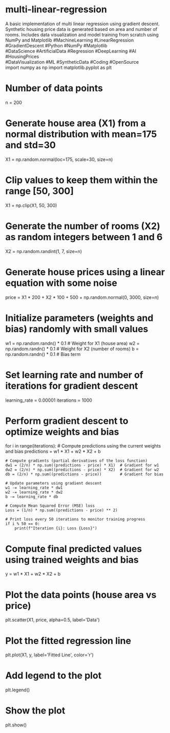 # multi-linear-regression
A basic implementation of multi linear regression using gradient descent.  Synthetic housing price data is generated based on area and number of rooms.  Includes data visualization and model training from scratch using NumPy and Matplotlib
#MachineLearning #LinearRegression #GradientDescent #Python #NumPy #Matplotlib  
#DataScience #ArtificialData #Regression #DeepLearning #AI #HousingPrices  
#DataVisualization #ML #SyntheticData #Coding #OpenSource  
import numpy as np
import matplotlib.pyplot as plt

# Number of data points
n = 200  

# Generate house area (X1) from a normal distribution with mean=175 and std=30
X1 = np.random.normal(loc=175, scale=30, size=n)  

# Clip values to keep them within the range [50, 300]
X1 = np.clip(X1, 50, 300)  

# Generate the number of rooms (X2) as random integers between 1 and 6
X2 = np.random.randint(1, 7, size=n)  

# Generate house prices using a linear equation with some noise
price = X1 * 200 + X2 * 100 + 500 + np.random.normal(0, 3000, size=n)  

# Initialize parameters (weights and bias) randomly with small values
w1 = np.random.randn() * 0.1   # Weight for X1 (house area)
w2 = np.random.randn() * 0.1   # Weight for X2 (number of rooms)
b = np.random.randn() * 0.1    # Bias term

# Set learning rate and number of iterations for gradient descent
learning_rate = 0.00001
iterations = 1000

# Perform gradient descent to optimize weights and bias
for i in range(iterations):
    # Compute predictions using the current weights and bias
    predictions = w1 * X1 + w2 * X2 + b
    
    # Compute gradients (partial derivatives of the loss function)
    dw1 = (2/n) * np.sum((predictions - price) * X1)  # Gradient for w1
    dw2 = (2/n) * np.sum((predictions - price) * X2)  # Gradient for w2
    db = (2/n) * np.sum((predictions - price))        # Gradient for bias
    
    # Update parameters using gradient descent
    w1 -= learning_rate * dw1
    w2 -= learning_rate * dw2
    b -= learning_rate * db
    
    # Compute Mean Squared Error (MSE) loss
    Loss = (1/n) * np.sum((predictions - price) ** 2)
    
    # Print loss every 50 iterations to monitor training progress
    if i % 50 == 0:
        print(f"Iteration {i}: Loss {Loss}")

# Compute final predicted values using trained weights and bias
y = w1 * X1 + w2 * X2 + b

# Plot the data points (house area vs price)
plt.scatter(X1, price, alpha=0.5, label='Data')

# Plot the fitted regression line
plt.plot(X1, y, label='Fitted Line', color='r')

# Add legend to the plot
plt.legend()

# Show the plot
plt.show()
